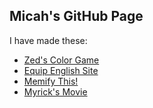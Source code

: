 ## Micah's GitHub Page

I have made these:
* [Zed's Color Game](zed)
* [Equip English Site](equip)
* [Memify This!](memify)
* [Myrick's Movie](movie)
